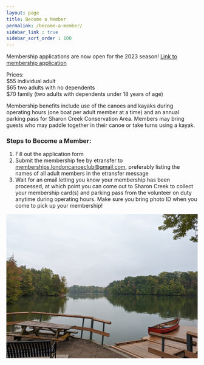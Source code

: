 ```yaml
---
layout: page
title: Become a Member
permalink: /become-a-member/
sidebar_link : true
sidebar_sort_order : 100
---
```


Membership applications are now open for the 2023 season!
<a class="link-button" href="https://forms.gle/winWJfazjrvgPzhP8">Link to membership application</a>

Prices:  
$55 individual adult  
$65 two adults with no dependents  
$70 family (two adults with dependents under 18 years of age)

Membership benefits include use of the canoes and kayaks during operating hours (one boat per adult member at a time) and an annual parking pass for Sharon Creek Conservation Area. Members may bring guests who may paddle together in their canoe or take turns using a kayak.


### Steps to Become a Member: 
1. Fill out the application form
2. Submit the membership fee by etransfer to memberships.londoncanoeclub@gmail.com, preferably listing the names of all adult members in the etransfer message
3. Wait for an email letting you know your membership has been processed, at which point you can come out to Sharon Creek to collect your membership card(s) and parking pass from the volunteer on duty anytime during operating hours. Make sure you bring photo ID when you come to pick up your membership!


![View of the canoe and kayak dock at Sharon Creek Conservation Area with a canoe lying on the dock](/images/dock.jpg)

